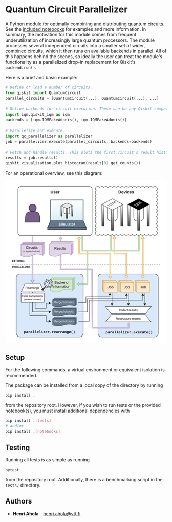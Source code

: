 # Quantum Circuit Parallelizer

A Python module for optimally combining and distributing quantum circuits. See the
[included notebooks](./notebooks/) for examples and more information. In summary, the motivation
for this module comes from frequent underutilization of increasingly large quantum processors. The
module processes several independent circuits into a smaller set of wider, combined circuits, which
it then runs on available backends in parallel. All of this happens behind the scenes, so ideally
the user can treat the module's functionality as a parallelized drop-in replacement for Qiskit's
`backend.run()`.

Here is a brief and basic example:

```python
# Define or load a number of circuits.
from qiskit import QuantumCircuit
parallel_circuits = [QuantumCircuit(...), QuantumCircuit(...), ...]

# Define backends for circuit execution. These can be any Qiskit-compatible backend objects.
import iqm.qiskit_iqm as iqm
backends = [iqm.IQMFakeAdonis(), iqm.IQMFakeAdonis()]

# Parallelize and execute.
import qc_parallelizer as parallelizer
job = parallelizer.execute(parallel_circuits, backends=backends)

# Fetch and handle results. This plots the first circuit's result histogram, for example.
results = job.results()
qiskit.visualization.plot_histogram(result[0].get_counts())
```

For an operational overview, see this diagram:

![](./notebooks/parallelizer-full.drawio.png)

## Setup

For the following commands, a virtual environment or equivalent isolation is recommended.

The package can be installed from a local copy of the directory by running

```bash
pip install .
```

from the repository root. However, if you wish to run tests or the provided notebook(s), you must
install additional dependencies with

```bash
pip install .[tests]
# and/or
pip install .[notebooks]
```

## Testing

Running all tests is as simple as running

```bash
pytest
```

from the repository root. Additionally, there is a benchmarking script in the `tests/` directory.

## Authors

- **Henri Ahola** - henri.ahola@vtt.fi
